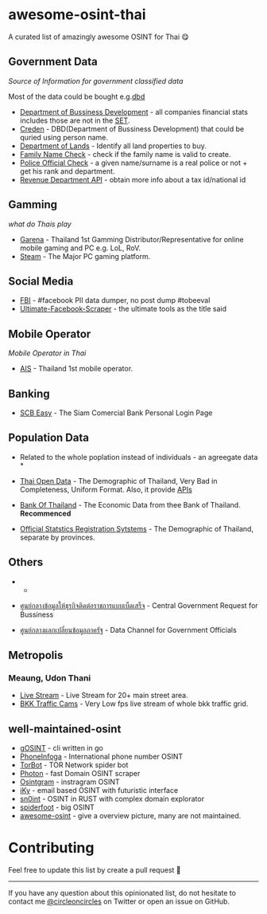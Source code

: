 # awesome-osint-thai
 A curated list of amazingly awesome OSINT for Thai 😋


## Government Data

*Source of Information for government classified data*

Most of the data could be bought e.g.[dbd](https://medium.com/incubate-co-th/%E0%B9%81%E0%B8%8A%E0%B8%A3%E0%B9%8C%E0%B8%9B%E0%B8%A3%E0%B8%B0%E0%B8%AA%E0%B8%9A%E0%B8%81%E0%B8%B2%E0%B8%A3%E0%B8%93%E0%B9%8C%E0%B8%81%E0%B8%B2%E0%B8%A3%E0%B8%8B%E0%B8%B7%E0%B9%89%E0%B8%AD%E0%B8%82%E0%B9%89%E0%B8%AD%E0%B8%A1%E0%B8%B9%E0%B8%A5%E0%B8%88%E0%B8%B2%E0%B8%81%E0%B8%81%E0%B8%A3%E0%B8%A1%E0%B8%9E%E0%B8%B1%E0%B8%92%E0%B8%99%E0%B8%B2%E0%B8%98%E0%B8%B8%E0%B8%A3%E0%B8%81%E0%B8%B4%E0%B8%88%E0%B8%81%E0%B8%B2%E0%B8%A3%E0%B8%84%E0%B9%89%E0%B8%B2-56bdd0987000)

* [Department of Bussiness Development](http://datawarehouse.dbd.go.th/) - all companies financial stats includes those are not in the [SET](https://www.set.or.th/set/mainpage.do?language=en&country=US). 
* [Creden](https://creden.co/creditscore/business/main.html) - DBD(Department of Bussiness Development) that could be quried using person name.
* [Department of Lands](http://dolwms.dol.go.th/tvwebp/) - Identify all land properties to buy.
* [Family Name Check](http://www.khonthai.com/online/WCHECKLNAME/) - check if the family name is valid to create.
* [Police Official Check](https://www.thaipolice.net/) - a given name/surname is a real police or not + get his rank and department.
* [Revenue Department API](https://zenateconnect.github.io/RevenueDepartmentService/) - obtain more info about a tax id/national id

## Gamming

*what do Thais play*

* [Garena](https://www.garena.co.th/) - Thailand 1st Gamming Distributor/Representative for online mobile gaming and PC e.g. LoL, RoV.
* [Steam](https://store.steampowered.com/) - The Major PC gaming platform.

## Social Media
* [FBI](https://github.com/xHak9x/fbi) - #facebook PII data dumper, no post dump #tobeeval
* [Ultimate-Facebook-Scraper](https://github.com/harismuneer/Ultimate-Facebook-Scraper) - the ultimate tools as the title said


## Mobile Operator

*Mobile Operator in Thai*

* [AIS](https://myais.ais.co.th/) - Thailand 1st mobile operator.

## Banking 

* [SCB Easy](https://www.scbeasy.com/v1.4/site/presignon/index.asp) - The Siam Comercial Bank Personal Login Page

## Population Data

* Related to the whole poplation instead of individuals - an agreegate data *

* [Thai Open Data](https://data.go.th) - The Demographic of Thailand, Very Bad in Completeness, Uniform Format. Also, it provide [APIs](https://api.data.go.th)
* [Bank Of Thailand](https://apiportal.bot.or.th/bot/public/) - The Economic Data from thee Bank of Thailand. __Recommenced__
* [Official Statstics Registration Sytstems](http://stat.bora.dopa.go.th) - The Demographic of Thailand, separate by provinces.

## Others

*  * 

* [ศูนย์กลางข้อมูลให้ธุรกิจติดต่อราชการแบบเบ็ดเสร็จ](https://biz.govchannel.go.th/) - Central Government Request for Bussiness 
* [ศูนย์กลางแลกเปลี่ยนข้อมูลภาครัฐ](https://gdx.dga.or.th/Account/Login?ReturnUrl=%2f) - Data Channel for Government Officials
## Metropolis
### Meaung, Udon Thani
* [Live Stream](http://streaming.udoncity.go.th/index.php) - Live Stream for 20+ main street area. 
* [BKK Traffic Cams](http://www.bmatraffic.com/index.aspx) - Very Low fps live stream of whole bkk traffic grid.

## well-maintained-osint
* [gOSINT](https://github.com/Nhoya/gOSINT) - cli written in go
* [PhoneInfoga](https://github.com/sundowndev/PhoneInfoga) - International phone number OSINT
* [TorBot](https://github.com/DedSecInside/TorBot) - TOR Network spider bot
* [Photon](https://github.com/s0md3v/Photon) - fast Domain OSINT scraper
* [Osintgram](https://github.com/Datalux/Osintgram) - instragram OSINT
* [iKy](https://github.com/kennbroorg/iKy) - email based OSINT with futuristic interface
* [sn0int](https://github.com/kpcyrd/sn0int) - OSINT in RUST with complex domain explorator
* [spiderfoot](https://github.com/smicallef/spiderfoot) - big OSINT
* [awesome-osint](https://github.com/jivoi/awesome-osint) - give a overview picture, many are not maintained.

# Contributing

Feel free to update this list by create a pull request 🥰
- - -

If you have any question about this opinionated list, do not hesitate to contact me [@circleoncircles](https://twitter.com/circleoncircles) on Twitter or open an issue on GitHub.
